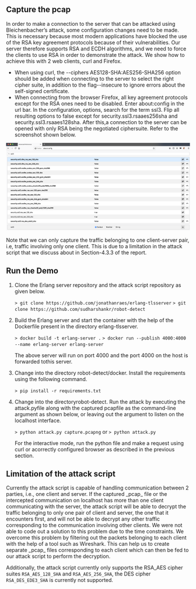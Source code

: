 <h2>Capture the pcap</h2>

In order to make a connection to the server that can be attacked using Bleichenbacher’s attack, some configuration changes need to be made. This is necessary because most modern applications have blocked the use of the RSA key agreement protocols because of their vulnerabilities. Our server therefore supports RSA and ECDH algorithms, and we need to force the clients to use RSA in order to demonstrate the attack. We show how to achieve this with 2 web clients, curl and Firefox.

*	When using curl, the --ciphers AES128-SHA:AES256-SHA256 option should be added when connecting to the server to select the right cipher suite, in addition to the flag--insecure to ignore errors about the self-signed certificate.
*	When connecting from the browser Firefox, all key agreement protocols except for the RSA ones need to be disabled. Enter about:config in the url bar. In the configuration, options, search for the term ssl3. Flip all resulting options to false except for security.ssl3.rsaaes256sha and security.ssl3.rsaaes128sha. After this,a connection to the server can be opened with only RSA being the negotiated ciphersuite. Refer to the screenshot shown below.

<img src="ciphersuites.png" alt="Negotiated cuphersuite">

Note that we can only capture the traffic belonging to one client-server pair, i.e, traffic involving only one client. This is due to a limitation in the attack script that we discuss about in Section-4.3.3 of the report.

<h2>Run the Demo</h2>

1.	Clone the Erlang server repository and the attack script repository as given below.

	`> git clone https://github.com/jonathanraes/erlang-tlsserver`
	`> git clone https://github.com/sudharshankr/robot-detect`

2. Build the Erlang server and start the container with the help of the Dockerfile present in the directory erlang-tlsserver.
	
	`> docker build -t erlang-server .`
	`> docker run --publish 4000:4000 --name erlang-server erlang-server`
	
	The above server will run on port 4000 and the port 4000 on the host is forwarded tothis server.

3. Change into the directory robot-detect/docker. Install the requirements using the following command.
	
	`> pip install -r requirements.txt`

4. Change into the directoryrobot-detect. Run the attack by executing the attack.pyfile along with the captured pcapfile as the command-line argument as shown below, or leaving out the argument to listen on the localhost interface.

	`> python attack.py capture.pcapng`
	or
	`> python attack.py`
	
	For the interactive mode, run the python file and make a request using curl or acorrectly configured browser as described in the previous section.

<h2>Limitation of the attack script</h2>
Currently the attack script is capable of handling communication between 2 parties, i.e., one client and server. If the captured _pcap_ file or the intercepted communication on localhost has more than one client communicating with the server, the attack script will be able to decrypt the traffic belonging to only one pair of client and server, the one that it encounters first, and will not be able to decrypt any other traffic corresponding to the communication involving other clients. We were not able to code out a solution to this problem due to the time constraints. We overcome this problem by filtering out the packets belonging to each client with the help of a tool such as Wireshark. This can help us to create separate _pcap_ files corresponding to each client which can then be fed to our attack script to perform the decryption.

Additionally, the attack script currently only supports the RSA_AES cipher suites `RSA_AES_128_SHA` and `RSA_AES_256_SHA`, the DES cipher `RSA_DES_EDE3_SHA` is currently not supported.
